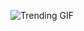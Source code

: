 
<!-- GIF_SECTION -->
![Trending GIF](https://media2.giphy.com/media/v1.Y2lkPThiYjIxNzcydGtuZm1ycGdkNTFwam5taGI2cjhxcDluZG8yaWN0dXB5ejNtczBzMSZlcD12MV9naWZzX3NlYXJjaCZjdD1n/scZPhLqaVOM1qG4lT9/giphy.gif)
<!-- END_GIF_SECTION -->
